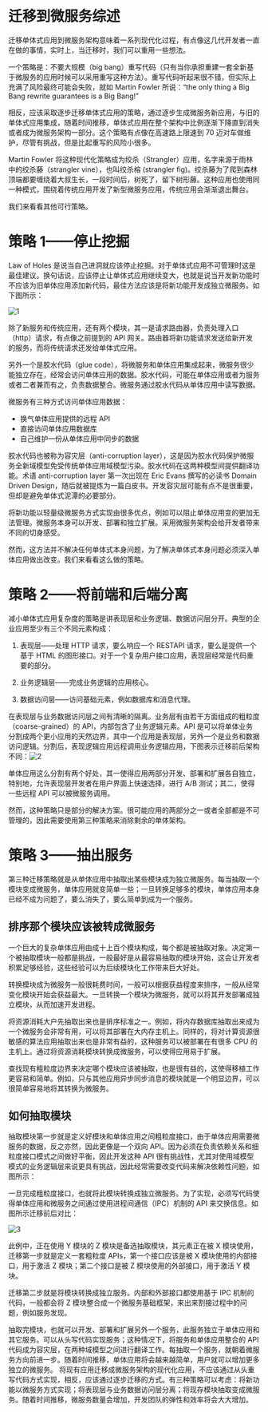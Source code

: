 # 迁移到微服务综述

迁移单体式应用到微服务架构意味着一系列现代化过程，有点像这几代开发者一直在做的事情，实时上，当迁移时，我们可以重用一些想法。

一个策略是：不要大规模（big bang）重写代码（只有当你承担重建一套全新基于微服务的应用时候可以采用重写这种方法）。重写代码听起来很不错，但实际上充满了风险最终可能会失败，就如 Martin Fowler 所说：“the only thing a Big Bang rewrite guarantees is a Big Bang!”

相反，应该采取逐步迁移单体式应用的策略，通过逐步生成微服务新应用，与旧的单体式应用集成，随着时间推移，单体式应用在整个架构中比例逐渐下降直到消失或者成为微服务架构一部分。这个策略有点像在高速路上限速到 70 迈对车做维护，尽管有挑战，但是比起重写的风险小很多。

Martin Fowler 将这种现代化策略成为绞杀（Strangler）应用，名字来源于雨林中的绞杀藤（strangler vine），也叫绞杀榕 (strangler fig)。绞杀藤为了爬到森林顶端都要缠绕着大叔生长，一段时间后，树死了，留下树形藤。这种应用也使用同一种模式，围绕着传统应用开发了新型微服务应用，传统应用会渐渐退出舞台。


我们来看看其他可行策略。

# 策略 1——停止挖掘

Law of Holes 是说当自己进洞就应该停止挖掘。对于单体式应用不可管理时这是最佳建议。换句话说，应该停止让单体式应用继续变大，也就是说当开发新功能时不应该为旧单体应用添加新代码，最佳方法应该是将新功能开发成独立微服务。如下图所示：

![1](https://oss-weslie.oss-cn-shanghai.aliyuncs.com/data/github_content_pic/Law%20of%20Holes.png)

除了新服务和传统应用，还有两个模块，其一是请求路由器，负责处理入口（http）请求，有点像之前提到的 API 网关。路由器将新功能请求发送给新开发的服务，而将传统请求还发给单体式应用。

另外一个是胶水代码（glue code），将微服务和单体应用集成起来，微服务很少能独立存在，经常会访问单体应用的数据。胶水代码，可能在单体应用或者为服务或者二者兼而有之，负责数据整合。微服务通过胶水代码从单体应用中读写数据。​

微服务有三种方式访问单体应用数据：

- 换气单体应用提供的远程 API
- 直接访问单体应用数据库
- 自己维护一份从单体应用中同步的数据

胶水代码也被称为容灾层（anti-corruption layer），这是因为胶水代码保护微服务全新域模型免受传统单体应用域模型污染。胶水代码在这两种模型间提供翻译功能。术语 anti-corruption layer 第一次出现在 Eric Evans 撰写的必读书 Domain Driven Design，随后就被提炼为一篇白皮书。开发容灾层可能有点不是很重要，但却是避免单体式泥潭的必要部分。

将新功能以轻量级微服务方式实现由很多优点，例如可以阻止单体应用变的更加无法管理。微服务本身可以开发、部署和独立扩展。采用微服务架构会给开发者带来不同的切身感受。

然而，这方法并不解决任何单体式本身问题，为了解决单体式本身问题必须深入单体应用​做出改变。我们来看看这么做的策略。

# 策略 2——将前端和后端分离

减小单体式应用复杂度的策略是讲表现层和业务逻辑、数据访问层分开。典型的企业应用至少有三个不同元素构成：

1. 表现层——处理 HTTP 请求，要么响应一个 RESTAPI 请求，要么是提供一个基于 HTML 的图形接口。对于一个复杂用户接口应用，表现层经常是代码重要的部分。

2. 业务逻辑层——完成业务逻辑的应用核心。

3. 数据访问层——访问基础元素，例如数据库和消息代理。

在表现层与业务数据访问层之间有清晰的隔离。业务层有由若干方面组成的粗粒度（coarse-grained）的 API，内部包含了业务逻辑元素。API 是可以将单体业务分割成两个更小应用的天然边界，其中一个应用是表现层，另外一个是业务和数据访问逻辑。分割后，表现逻辑应用远程调用业务逻辑应用，下图表示迁移前后架构不同：​
![2](https://oss-weslie.oss-cn-shanghai.aliyuncs.com/data/github_content_pic/Before%20and%20after%20migration.png)

单体应用这么分割有两个好处，其一使得应用两部分开发、部署和扩展各自独立，特别地，允许表现层开发者在用户界面上快速选择，进行 A/B 测试；其二，使得一些远程 API 可以被微服务调用。

然而，这种策略只是部分的解决方案。很可能应用的两部分之一或者全部都是不可管理的，因此需要使用第三种策略来消除剩余的单体架构。

# 策略 3——抽出服务

第三种迁移策略就是从单体应用中抽取出某些模块成为独立微服务。每当抽取一个模块变成微服务，单体应用就变简单一些；一旦转换足够多的模块，单体应用本身已经不成为问题了，要么消失了，要么简单到成为一个服务。

## 排序那个模块应该被转成微服务

一个巨大的复杂单体应用由成十上百个模块构成，每个都是被抽取对象。决定第一个被抽取模块一般都是挑战，一般最好是从最容易抽取的模块开始，这会让开发者积累足够经验，这些经验可以为后续模块化工作带来巨大好处。

转换模块成为微服务一般很耗费时间，一般可以根据获益程度来排序，一般从经常变化模块开始会获益最大。一旦转换一个模块为微服务，就可以将其开发部署成独立模块，从而加速开发进程。

将资源消耗大户先抽取出来也是排序标准之一。例如，将内存数据库抽取出来成为一个微服务会非常有用，可以将其部署在大内存主机上。同样的，将对计算资源很敏感的算法应用抽取出来也是非常有益的，这种服务可以被部署在有很多 CPU 的主机上。通过将资源消耗模块转换成微服务，可以使得应用易于扩展。

查找现有粗粒度边界来决定哪个模块应该被抽取，也是很有益的，这使得移植工作更容易和简单。例如，只与其他应用异步同步消息的模块就是一个明显边界，可以很简单容易地将其转换为微服务。

## 如何抽取模块

抽取模块第一步就是定义好模块和单体应用之间粗粒度接口，由于单体应用需要微服务的数据，反之亦然，因此更像是一个双向 API。因为必须在负责依赖关系和细粒度接口模式之间做好平衡，因此开发这种 API 很有挑战性，尤其对使用域模型模式的业务逻辑层来说更具有挑战，因此经常需要改变代码来解决依赖性问题，如图所示：

​一旦完成粗粒度接口，也就将此模块转换成独立微服务。为了实现，必须写代码使得单体应用和微服务之间通过使用进程间通信（IPC）机制的 API 来交换信息。如图所示迁移前后对比：

![3](https://oss-weslie.oss-cn-shanghai.aliyuncs.com/data/github_content_pic/30103116_ZCcM.png)

此例中，正在使用 Y 模块的 Z 模块是备选抽取模块，其元素正在被 X 模块使用，迁移第一步就是定义一套粗粒度 APIs，第一个接口应该是被 X 模块使用的内部接口，用于激活 Z 模块；第二个接口是被 Z 模块使用的外部接口，用于激活 Y 模块。

迁移第二步就是将模块转换成独立服务。内部和外部接口都使用基于 IPC 机制的代码，一般都会将 Z 模块整合成一个微服务基础框架，来出来割接过程中的问题，例如服务发现。

抽取完模块，也就可以开发、部署和扩展另外一个服务，此服务独立于单体应用和其它服务。可以从头写代码实现服务；这种情况下，将服务和单体应用整合的 API 代码成为容灾层，在两种域模型之间进行翻译工作。每抽取一个服务，就朝着微服务方向前进一步。随着时间推移，单体应用将会越来越简单，用户就可以增加更多独立的微服务。
将现有应用迁移成微服务架构的现代化应用，不应该通过从头重写代码方式实现，相反，应该通过逐步迁移的方式。有三种策略可以考虑：将新功能以微服务方式实现；将表现层与业务数据访问层分离；将现存模块抽取变成微服务。随着时间推移，微服务数量会增加，开发团队的弹性和效率将会大大增加。

